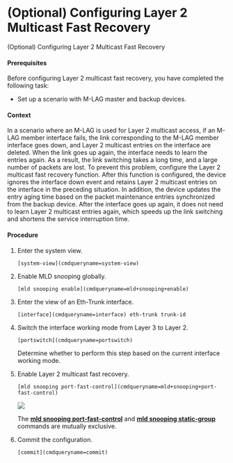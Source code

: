 (Optional) Configuring Layer 2 Multicast Fast Recovery
======================================================

(Optional) Configuring Layer 2 Multicast Fast Recovery

#### Prerequisites

Before configuring Layer 2 multicast fast recovery, you have completed the following task:

* Set up a scenario with M-LAG master and backup devices.

#### Context

In a scenario where an M-LAG is used for Layer 2 multicast access, if an M-LAG member interface fails, the link corresponding to the M-LAG member interface goes down, and Layer 2 multicast entries on the interface are deleted. When the link goes up again, the interface needs to learn the entries again. As a result, the link switching takes a long time, and a large number of packets are lost. To prevent this problem, configure the Layer 2 multicast fast recovery function. After this function is configured, the device ignores the interface down event and retains Layer 2 multicast entries on the interface in the preceding situation. In addition, the device updates the entry aging time based on the packet maintenance entries synchronized from the backup device. After the interface goes up again, it does not need to learn Layer 2 multicast entries again, which speeds up the link switching and shortens the service interruption time.


#### Procedure

1. Enter the system view.
   
   
   ```
   [system-view](cmdqueryname=system-view)
   ```
2. Enable MLD snooping globally.
   
   
   ```
   [mld snooping enable](cmdqueryname=mld+snooping+enable)
   ```
3. Enter the view of an Eth-Trunk interface.
   
   
   ```
   [interface](cmdqueryname=interface) eth-trunk trunk-id
   ```
4. Switch the interface working mode from Layer 3 to Layer 2.
   
   
   ```
   [portswitch](cmdqueryname=portswitch)
   ```
   
   
   
   Determine whether to perform this step based on the current interface working mode.
5. Enable Layer 2 multicast fast recovery.
   
   
   ```
   [mld snooping port-fast-control](cmdqueryname=mld+snooping+port-fast-control)
   ```
   ![](../public_sys-resources/note_3.0-en-us.png) 
   
   The [**mld snooping port-fast-control**](cmdqueryname=mld+snooping+port-fast-control) and [**mld snooping static-group**](cmdqueryname=mld+snooping+static-group) commands are mutually exclusive.
6. Commit the configuration.
   
   
   ```
   [commit](cmdqueryname=commit)
   ```